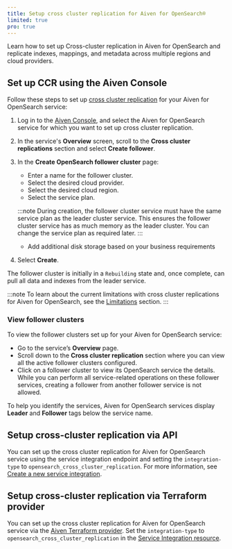 ```yaml
---
title: Setup cross cluster replication for Aiven for OpenSearch®
limited: true
pro: true
---
```


Learn how to set up Cross-cluster replication in Aiven for OpenSearch and replicate indexes, mappings, and metadata across multiple regions and cloud providers.

## Set up CCR using the Aiven Console

Follow these steps to set up
[cross cluster replication](/docs/products/opensearch/concepts/cross-cluster-replication-opensearch) for your Aiven for OpenSearch service:

1. Log in to the [Aiven Console](https://console.aiven.io/), and select
   the Aiven for OpenSearch service for which you want to set up cross
   cluster replication.
1. In the service's **Overview** screen, scroll to the **Cross cluster replications**
   section and select **Create follower**.

1. In the **Create OpenSearch follower cluster** page:

    - Enter a name for the follower cluster.
    - Select the desired cloud provider.
    - Select the desired cloud region.
    - Select the service plan.

    :::note
    During creation, the follower cluster service must have the same
    service plan as the leader cluster service. This ensures the
    follower cluster service has as much memory as the leader cluster.
    You can change the service plan as required later.
    :::

    - Add additional disk storage based on your business requirements

1. Select **Create**.

The follower cluster is initially in a `Rebuilding` state and, once complete, can pull
all data and indexes from the leader service.

:::note
To learn about the current limitations with cross cluster replications
for Aiven for OpenSearch, see the
[Limitations](/docs/products/opensearch/concepts/cross-cluster-replication-opensearch#ccr-limitatons) section.
:::

### View follower clusters

To view the follower clusters set up for your Aiven for OpenSearch service:

- Go to the service’s **Overview** page.
- Scroll down to the **Cross cluster replication** section where you can view all
the active follower clusters configured.
- Click on a follower cluster to view its OpenSearch service the details.
  While you can perform all service-related operations on these follower services,
  creating a follower from another follower service is not allowed.

To help you identify the services, Aiven for OpenSearch services display **Leader** and
**Follower** tags below the service name.

## Setup cross-cluster replication via API

You can set up the cross cluster replication for Aiven for OpenSearch
service using the service integration endpoint and setting the
`integration-type` to `opensearch_cross_cluster_replication`. For more
information, see [Create a new service
integration](https://api.aiven.io/doc/#tag/Service_Integrations).

## Setup cross-cluster replication via Terraform provider

You can set up the cross cluster replication for Aiven for OpenSearch
service via the
[Aiven Terraform provider](/docs/tools/terraform). Set the `integration-type` to
`opensearch_cross_cluster_replication` in the [Service Integration
resource](https://registry.terraform.io/providers/aiven/aiven/latest/docs/resources/service_integration).
